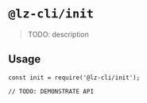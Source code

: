 # `@lz-cli/init`

> TODO: description

## Usage

```
const init = require('@lz-cli/init');

// TODO: DEMONSTRATE API
```
